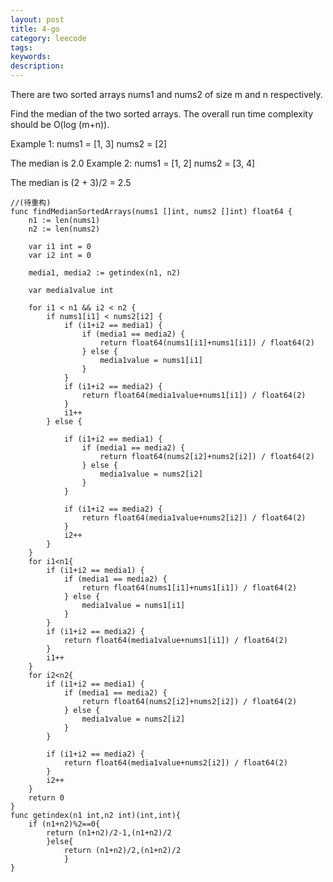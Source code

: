 ```yaml
---
layout: post
title: 4-go
category: leecode
tags: 
keywords: 
description: 
---
```


There are two sorted arrays nums1 and nums2 of size m and n respectively.

Find the median of the two sorted arrays. The overall run time complexity should be O(log (m+n)).

Example 1:
nums1 = [1, 3]
nums2 = [2]

The median is 2.0
Example 2:
nums1 = [1, 2]
nums2 = [3, 4]

The median is (2 + 3)/2 = 2.5

    //(待重构)
    func findMedianSortedArrays(nums1 []int, nums2 []int) float64 {
    	n1 := len(nums1)
    	n2 := len(nums2)
    
    	var i1 int = 0
    	var i2 int = 0
    
    	media1, media2 := getindex(n1, n2)
    
    	var media1value int
    
    	for i1 < n1 && i2 < n2 {
    		if nums1[i1] < nums2[i2] {
    			if (i1+i2 == media1) {
    				if (media1 == media2) {
    					return float64(nums1[i1]+nums1[i1]) / float64(2)
    				} else {
    					media1value = nums1[i1]
    				}
    			}
    			if (i1+i2 == media2) {
    				return float64(media1value+nums1[i1]) / float64(2)
    			}
    			i1++
    		} else {
    
    			if (i1+i2 == media1) {
    				if (media1 == media2) {
    					return float64(nums2[i2]+nums2[i2]) / float64(2)
    				} else {
    					media1value = nums2[i2]
    				}
    			}
    
    			if (i1+i2 == media2) {
    				return float64(media1value+nums2[i2]) / float64(2)
    			}
    			i2++
    		}
    	}
    	for i1<n1{
    		if (i1+i2 == media1) {
    			if (media1 == media2) {
    				return float64(nums1[i1]+nums1[i1]) / float64(2)
    			} else {
    				media1value = nums1[i1]
    			}
    		}
    		if (i1+i2 == media2) {
    			return float64(media1value+nums1[i1]) / float64(2)
    		}
    		i1++
    	}
    	for i2<n2{
    		if (i1+i2 == media1) {
    			if (media1 == media2) {
    				return float64(nums2[i2]+nums2[i2]) / float64(2)
    			} else {
    				media1value = nums2[i2]
    			}
    		}
    
    		if (i1+i2 == media2) {
    			return float64(media1value+nums2[i2]) / float64(2)
    		}
    		i2++
    	}
    	return 0
    }
    func getindex(n1 int,n2 int)(int,int){
    	if (n1+n2)%2==0{
    		return (n1+n2)/2-1,(n1+n2)/2
    		}else{
    			return (n1+n2)/2,(n1+n2)/2
    			}
    }